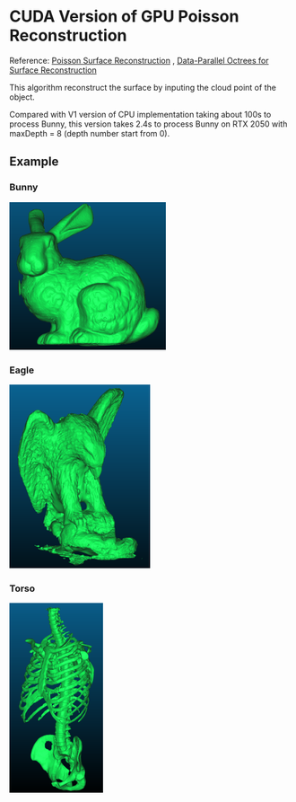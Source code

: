 # CUDA Version of GPU Poisson Reconstruction

Reference: [Poisson Surface Reconstruction](https://hhoppe.com/poissonrecon.pdf) , [Data-Parallel Octrees for Surface Reconstruction](http://kunzhou.net/2010/ParallelOctree-preprint.pdf)



This algorithm reconstruct the surface by inputing the cloud point of the object.



Compared with V1 version of CPU implementation taking about 100s to process Bunny, this version takes 2.4s to process Bunny on RTX 2050 with maxDepth = 8 (depth number start from 0).



## Example

### Bunny

<img src="./images/bunny.png" style="zoom:33%;" />

### Eagle

<img src="./images/eagle.png" style="zoom:33%;" />

### Torso

<img src="./images/torso.png" style="zoom:33%;" />
